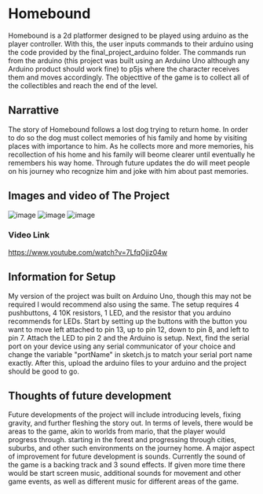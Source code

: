 # Homebound

Homebound is a 2d platformer designed to be played using arduino as the player controller. With this, the user inputs commands to their arduino using the code provided by the final_project_arduino folder. The commands run from the arduino (this project was built using an Arduino Uno although any Arduino product should work fine) to p5js where the character receives them and moves accordingly. The objecttive of the game is to collect all of the collectibles and reach the end of the level. 


## Narrattive 

The story of Homebound follows a lost dog trying to return home. In order to do so the dog must collect memories of his family and home by visiting places with importance to him. As he collects more and more memories, his recollection of his home and his family will beome clearer until eventually he remembers his way home. Through future updates the do will meet people on his journey who recognize him and joke with him about past memories.


## Images and video of The Project

![image](https://user-images.githubusercontent.com/60494831/168262793-d12fb671-185a-403f-8c26-02bb128ba58a.png)
![image](https://user-images.githubusercontent.com/60494831/168263190-b9857613-891e-49f4-9e8b-39513bc64ac0.png)
![image](https://user-images.githubusercontent.com/60494831/168263350-5c4bfd17-099e-422f-bae0-31bee90e4957.png)

### Video Link
https://www.youtube.com/watch?v=7LfqOjjz04w


## Information for Setup
My version of the project was built on Arduino Uno, though this may not be required I would recommend also using the same. The setup requires 4 pushbuttons, 4 10K resistors, 1 LED, and the resistor that you arduino recommends for LEDs. Start by setting up the buttons with the button you want to move left attached to pin 13, up to pin 12, down to pin 8, and left to pin 7. Attach the LED to pin 2 and the Arduino is setup. Next, find the serial port on your device using any serial communicator of your choice and change the variable "portName" in sketch.js to match your serial port name exactly. After this, upload the arduino files to your arduino and the project should be good to go.


## Thoughts of future development
Future developments of the project will include introducing levels, fixing gravity, and further fleshing the story out. In terms of levels, there would be areas to the game, akin to worlds from mario, that the player would progress through. starting in the forest and progressing through cities, suburbs, and other such environments on the journey home. A major aspect of improvement for future development is sounds. Currently the sound of the game is a backing track and 3 sound effects. If given more time there would be start screen music, additional sounds for movement and other game events, as well as different music for different areas of the game.
